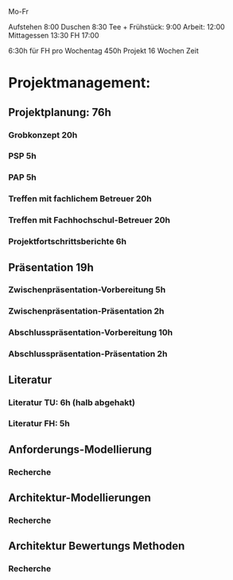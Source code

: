 Mo-Fr

Aufstehen 8:00
Duschen 8:30
Tee + Frühstück: 9:00
Arbeit: 12:00
Mittagessen 13:30
FH 17:00

6:30h für FH pro Wochentag
450h Projekt
16 Wochen Zeit

# Projektmanagement:

## Projektplanung: 76h
### Grobkonzept 20h
### PSP 5h
### PAP 5h
### Treffen mit fachlichem Betreuer 20h
### Treffen mit Fachhochschul-Betreuer 20h
### Projektfortschrittsberichte 6h

## Präsentation 19h
### Zwischenpräsentation-Vorbereitung 5h
### Zwischenpräsentation-Präsentation 2h
### Abschlusspräsentation-Vorbereitung 10h
### Abschlusspräsentation-Präsentation 2h

## Literatur

### Literatur TU: 6h (halb abgehakt)
### Literatur FH: 5h

## Anforderungs-Modellierung

### Recherche


## Architektur-Modellierungen

### Recherche


## Architektur Bewertungs Methoden

### Recherche

